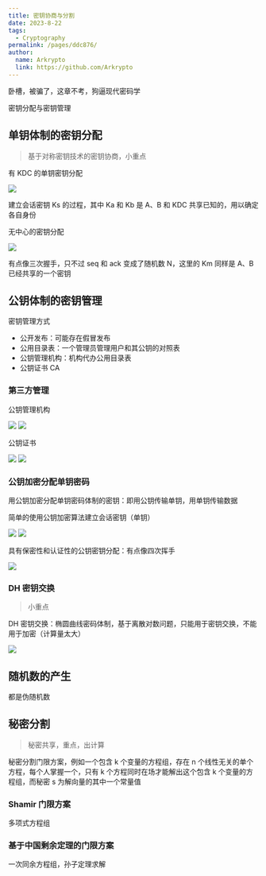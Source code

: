 ```yaml
---
title: 密钥协商与分割
date: 2023-8-22
tags: 
  - Cryptography
permalink: /pages/ddc876/
author: 
  name: Arkrypto
  link: https://github.com/Arkrypto
---
```


卧槽，被骗了，这章不考，狗逼现代密码学

密钥分配与密钥管理

## 单钥体制的密钥分配

> 基于对称密钥技术的密钥协商，小重点

有 KDC 的单钥密钥分配

<img src="./assets/image-20230822010239001.png">

建立会话密钥 Ks 的过程，其中 Ka 和 Kb 是 A、B 和 KDC 共享已知的，用以确定各自身份

无中心的密钥分配

<img src="./assets/image-20230822010426185.png">

有点像三次握手，只不过 seq 和 ack 变成了随机数 N，这里的 Km 同样是 A、B 已经共享的一个密钥

## 公钥体制的密钥管理

密钥管理方式

- 公开发布：可能存在假冒发布
- 公用目录表：一个管理员管理用户和其公钥的对照表
- 公钥管理机构：机构代办公用目录表
- 公钥证书 CA

### 第三方管理

公钥管理机构

<img src="./assets/image-20230822010845123.png">

<img src="./assets/image-20230822010916112.png">

公钥证书

<img src="./assets/image-20230822013035582.png">

<img src="./assets/image-20230822013051731.png">

### 公钥加密分配单钥密码

用公钥加密分配单钥密码体制的密钥：即用公钥传输单钥，用单钥传输数据

简单的使用公钥加密算法建立会话密钥（单钥）

<img src="./assets/image-20230822011028211.png">

<img src="./assets/image-20230822011145058.png">

具有保密性和认证性的公钥密钥分配：有点像四次挥手

<img src="./assets/image-20230822011239793.png">

### DH 密钥交换

> 小重点

DH 密钥交换：椭圆曲线密码体制，基于离散对数问题，只能用于密钥交换，不能用于加密（计算量太大）

<img src="./assets/image-20230822011332969.png">

## 随机数的产生

都是伪随机数

## 秘密分割

> 秘密共享，重点，出计算

秘密分割门限方案，例如一个包含 k 个变量的方程组，存在 n 个线性无关的单个方程，每个人掌握一个，只有 k 个方程同时在场才能解出这个包含 k 个变量的方程组，而秘密 s 为解向量的其中一个常量值

### Shamir 门限方案

多项式方程组

### 基于中国剩余定理的门限方案

一次同余方程组，孙子定理求解
